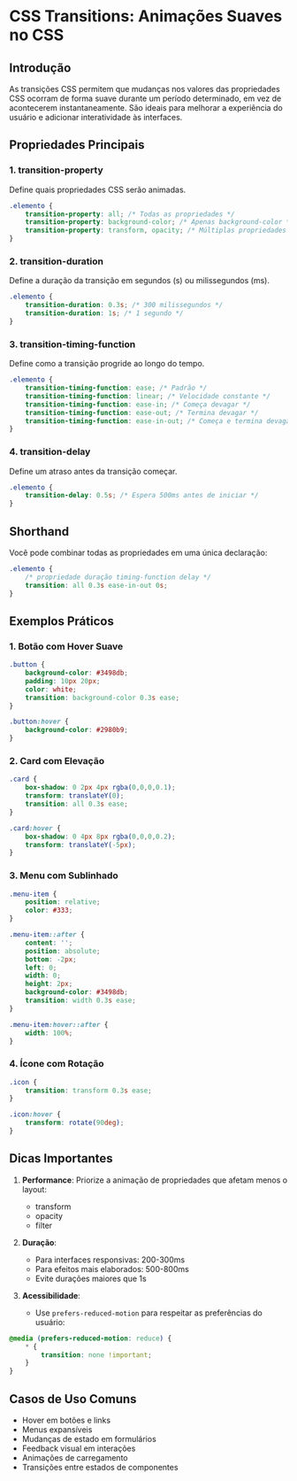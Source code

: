 # CSS Transitions: Animações Suaves no CSS

## Introdução
As transições CSS permitem que mudanças nos valores das propriedades CSS ocorram de forma suave durante um período determinado, em vez de acontecerem instantaneamente. São ideais para melhorar a experiência do usuário e adicionar interatividade às interfaces.

## Propriedades Principais

### 1. transition-property
Define quais propriedades CSS serão animadas.

```css
.elemento {
    transition-property: all; /* Todas as propriedades */
    transition-property: background-color; /* Apenas background-color */
    transition-property: transform, opacity; /* Múltiplas propriedades */
}
```

### 2. transition-duration
Define a duração da transição em segundos (s) ou milissegundos (ms).

```css
.elemento {
    transition-duration: 0.3s; /* 300 milissegundos */
    transition-duration: 1s; /* 1 segundo */
}
```

### 3. transition-timing-function
Define como a transição progride ao longo do tempo.

```css
.elemento {
    transition-timing-function: ease; /* Padrão */
    transition-timing-function: linear; /* Velocidade constante */
    transition-timing-function: ease-in; /* Começa devagar */
    transition-timing-function: ease-out; /* Termina devagar */
    transition-timing-function: ease-in-out; /* Começa e termina devagar */
}
```

### 4. transition-delay
Define um atraso antes da transição começar.

```css
.elemento {
    transition-delay: 0.5s; /* Espera 500ms antes de iniciar */
}
```

## Shorthand
Você pode combinar todas as propriedades em uma única declaração:

```css
.elemento {
    /* propriedade duração timing-function delay */
    transition: all 0.3s ease-in-out 0s;
}
```

## Exemplos Práticos

### 1. Botão com Hover Suave
```css
.button {
    background-color: #3498db;
    padding: 10px 20px;
    color: white;
    transition: background-color 0.3s ease;
}

.button:hover {
    background-color: #2980b9;
}
```

### 2. Card com Elevação
```css
.card {
    box-shadow: 0 2px 4px rgba(0,0,0,0.1);
    transform: translateY(0);
    transition: all 0.3s ease;
}

.card:hover {
    box-shadow: 0 4px 8px rgba(0,0,0,0.2);
    transform: translateY(-5px);
}
```

### 3. Menu com Sublinhado
```css
.menu-item {
    position: relative;
    color: #333;
}

.menu-item::after {
    content: '';
    position: absolute;
    bottom: -2px;
    left: 0;
    width: 0;
    height: 2px;
    background-color: #3498db;
    transition: width 0.3s ease;
}

.menu-item:hover::after {
    width: 100%;
}
```

### 4. Ícone com Rotação
```css
.icon {
    transition: transform 0.3s ease;
}

.icon:hover {
    transform: rotate(90deg);
}
```

## Dicas Importantes

1. **Performance**: Priorize a animação de propriedades que afetam menos o layout:
   - transform
   - opacity
   - filter

2. **Duração**: 
   - Para interfaces responsivas: 200-300ms
   - Para efeitos mais elaborados: 500-800ms
   - Evite durações maiores que 1s

3. **Acessibilidade**: 
   - Use `prefers-reduced-motion` para respeitar as preferências do usuário:
```css
@media (prefers-reduced-motion: reduce) {
    * {
        transition: none !important;
    }
}
```

## Casos de Uso Comuns
- Hover em botões e links
- Menus expansíveis
- Mudanças de estado em formulários
- Feedback visual em interações
- Animações de carregamento
- Transições entre estados de componentes
